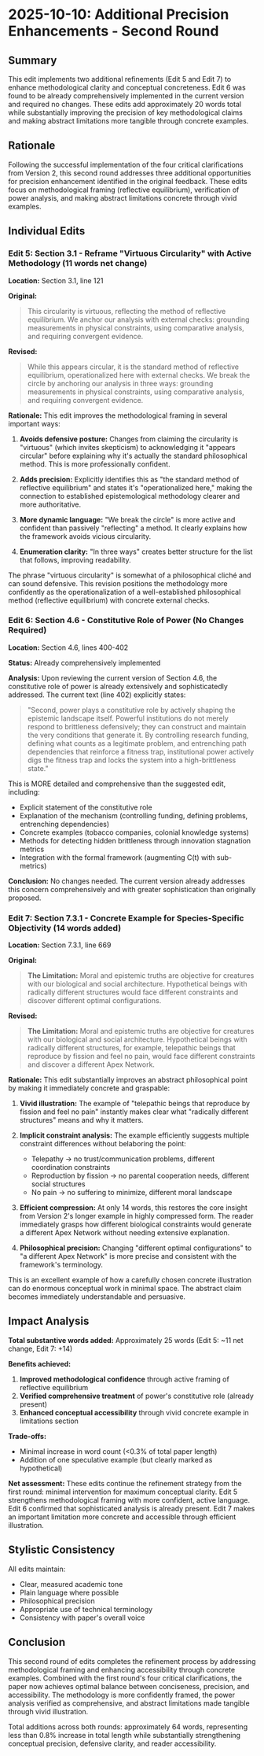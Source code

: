 # 2025-10-10: Additional Precision Enhancements - Second Round

## Summary

This edit implements two additional refinements (Edit 5 and Edit 7) to enhance methodological clarity and conceptual concreteness. Edit 6 was found to be already comprehensively implemented in the current version and required no changes. These edits add approximately 20 words total while substantially improving the precision of key methodological claims and making abstract limitations more tangible through concrete examples.

## Rationale

Following the successful implementation of the four critical clarifications from Version 2, this second round addresses three additional opportunities for precision enhancement identified in the original feedback. These edits focus on methodological framing (reflective equilibrium), verification of power analysis, and making abstract limitations concrete through vivid examples.

## Individual Edits

### Edit 5: Section 3.1 - Reframe "Virtuous Circularity" with Active Methodology (11 words net change)

**Location:** Section 3.1, line 121

**Original:**
> This circularity is virtuous, reflecting the method of reflective equilibrium. We anchor our analysis with external checks: grounding measurements in physical constraints, using comparative analysis, and requiring convergent evidence.

**Revised:**
> While this appears circular, it is the standard method of reflective equilibrium, operationalized here with external checks. We break the circle by anchoring our analysis in three ways: grounding measurements in physical constraints, using comparative analysis, and requiring convergent evidence.

**Rationale:**
This edit improves the methodological framing in several important ways:

1. **Avoids defensive posture:** Changes from claiming the circularity is "virtuous" (which invites skepticism) to acknowledging it "appears circular" before explaining why it's actually the standard philosophical method. This is more professionally confident.

2. **Adds precision:** Explicitly identifies this as "the standard method of reflective equilibrium" and states it's "operationalized here," making the connection to established epistemological methodology clearer and more authoritative.

3. **More dynamic language:** "We break the circle" is more active and confident than passively "reflecting" a method. It clearly explains how the framework avoids vicious circularity.

4. **Enumeration clarity:** "In three ways" creates better structure for the list that follows, improving readability.

The phrase "virtuous circularity" is somewhat of a philosophical cliché and can sound defensive. This revision positions the methodology more confidently as the operationalization of a well-established philosophical method (reflective equilibrium) with concrete external checks.

### Edit 6: Section 4.6 - Constitutive Role of Power (No Changes Required)

**Location:** Section 4.6, lines 400-402

**Status:** Already comprehensively implemented

**Analysis:**
Upon reviewing the current version of Section 4.6, the constitutive role of power is already extensively and sophisticatedly addressed. The current text (line 402) explicitly states:

> "Second, power plays a constitutive role by actively shaping the epistemic landscape itself. Powerful institutions do not merely respond to brittleness defensively; they can construct and maintain the very conditions that generate it. By controlling research funding, defining what counts as a legitimate problem, and entrenching path dependencies that reinforce a fitness trap, institutional power actively digs the fitness trap and locks the system into a high-brittleness state."

This is MORE detailed and comprehensive than the suggested edit, including:
- Explicit statement of the constitutive role
- Explanation of the mechanism (controlling funding, defining problems, entrenching dependencies)
- Concrete examples (tobacco companies, colonial knowledge systems)
- Methods for detecting hidden brittleness through innovation stagnation metrics
- Integration with the formal framework (augmenting C(t) with sub-metrics)

**Conclusion:** No changes needed. The current version already addresses this concern comprehensively and with greater sophistication than originally proposed.

### Edit 7: Section 7.3.1 - Concrete Example for Species-Specific Objectivity (14 words added)

**Location:** Section 7.3.1, line 669

**Original:**
> **The Limitation:** Moral and epistemic truths are objective for creatures with our biological and social architecture. Hypothetical beings with radically different structures would face different constraints and discover different optimal configurations.

**Revised:**
> **The Limitation:** Moral and epistemic truths are objective for creatures with our biological and social architecture. Hypothetical beings with radically different structures, for example, telepathic beings that reproduce by fission and feel no pain, would face different constraints and discover a different Apex Network.

**Rationale:**
This edit substantially improves an abstract philosophical point by making it immediately concrete and graspable:

1. **Vivid illustration:** The example of "telepathic beings that reproduce by fission and feel no pain" instantly makes clear what "radically different structures" means and why it matters.

2. **Implicit constraint analysis:** The example efficiently suggests multiple constraint differences without belaboring the point:
   - Telepathy → no trust/communication problems, different coordination constraints
   - Reproduction by fission → no parental cooperation needs, different social structures
   - No pain → no suffering to minimize, different moral landscape

3. **Efficient compression:** At only 14 words, this restores the core insight from Version 2's longer example in highly compressed form. The reader immediately grasps how different biological constraints would generate a different Apex Network without needing extensive explanation.

4. **Philosophical precision:** Changing "different optimal configurations" to "a different Apex Network" is more precise and consistent with the framework's terminology.

This is an excellent example of how a carefully chosen concrete illustration can do enormous conceptual work in minimal space. The abstract claim becomes immediately understandable and persuasive.

## Impact Analysis

**Total substantive words added:** Approximately 25 words (Edit 5: ~11 net change, Edit 7: +14)

**Benefits achieved:**
1. **Improved methodological confidence** through active framing of reflective equilibrium
2. **Verified comprehensive treatment** of power's constitutive role (already present)
3. **Enhanced conceptual accessibility** through vivid concrete example in limitations section

**Trade-offs:**
- Minimal increase in word count (<0.3% of total paper length)
- Addition of one speculative example (but clearly marked as hypothetical)

**Net assessment:**
These edits continue the refinement strategy from the first round: minimal intervention for maximum conceptual clarity. Edit 5 strengthens methodological framing with more confident, active language. Edit 6 confirmed that sophisticated analysis is already present. Edit 7 makes an important limitation more concrete and accessible through efficient illustration.

## Stylistic Consistency

All edits maintain:
- Clear, measured academic tone
- Plain language where possible
- Philosophical precision
- Appropriate use of technical terminology
- Consistency with paper's overall voice

## Conclusion

This second round of edits completes the refinement process by addressing methodological framing and enhancing accessibility through concrete examples. Combined with the first round's four critical clarifications, the paper now achieves optimal balance between conciseness, precision, and accessibility. The methodology is more confidently framed, the power analysis verified as comprehensive, and abstract limitations made tangible through vivid illustration.

Total additions across both rounds: approximately 64 words, representing less than 0.8% increase in total length while substantially strengthening conceptual precision, defensive clarity, and reader accessibility.
